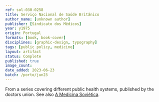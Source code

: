 ```yaml
---
ref: sol-030-0258
title: Serviço Nacional de Saúde Britânico
author_name: [unknown author]
publisher: [Sindicato dos Médicos]
year: y1975
origin: Portugal
formats: [book, book-cover]
disciplines: [graphic-design, typography]
tags: [public policy, medicine]
layout: artifact
status: Complete
published: true
image_count:
date_added: 2023-06-23
batch: /porto/jun23
---
```


From a series covering different public health systems, published by the doctors union. See also <a class="text cat-link artifact" href="/artifacts/medicina-sovietica/">A Medicina Soviética</a>.
